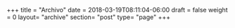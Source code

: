 +++
title = "Archivo"
date = 2018-03-19T08:11:04-06:00
draft = false
weight = 0
layout= "archive"
section= "post"
type= "page"
+++
